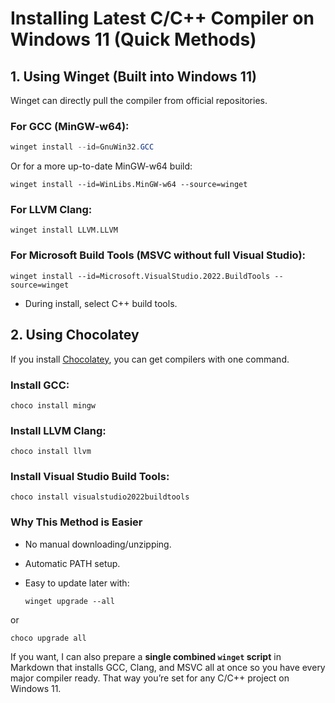 # Installing Latest C/C++ Compiler on Windows 11 (Quick Methods)

## 1. Using Winget (Built into Windows 11)
Winget can directly pull the compiler from official repositories.

### For GCC (MinGW-w64):
```powershell
winget install --id=GnuWin32.GCC
```
Or for a more up-to-date MinGW-w64 build:
```
winget install --id=WinLibs.MinGW-w64 --source=winget
```
### For LLVM Clang:
```
winget install LLVM.LLVM
```
### For Microsoft Build Tools (MSVC without full Visual Studio):
```
winget install --id=Microsoft.VisualStudio.2022.BuildTools --source=winget
```
- During install, select C++ build tools.

## 2. Using Chocolatey
If you install [Chocolatey](https://chocolatey.org/install), you can get compilers with one command.

### Install GCC:
```
choco install mingw
```

### Install LLVM Clang:
```
choco install llvm
```

### Install Visual Studio Build Tools:
```
choco install visualstudio2022buildtools
```
### Why This Method is Easier

- No manual downloading/unzipping.

- Automatic PATH setup.

- Easy to update later with:
  ```
  winget upgrade --all
  ``` 

or 

```
choco upgrade all
```

If you want, I can also prepare a **single combined `winget` script** in Markdown that installs GCC, Clang, and MSVC all at once so you have every major compiler ready. That way you’re set for any C/C++ project on Windows 11.

